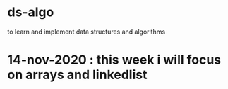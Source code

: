 # ds-algo
to learn and implement data structures and algorithms
# 14-nov-2020 : this week i will focus on arrays and linkedlist
